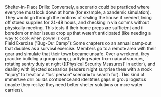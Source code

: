Shelter-in-Place Drills: Conversely, a scenario could be practiced where everyone must lock down at home (for example, a pandemic simulation). They would go through the motions of sealing the house if needed, living off stored supplies for 24-48 hours, and checking in via comms without physically meeting. This tests if their home preps are sufficient and if boredom or minor issues crop up that weren’t anticipated (like needing a way to cook when power is out).  
Field Exercise (“Bug-Out Camp”): Some chapters do an annual camp-out that doubles as a survival exercise. Members go to a remote area with their gear and simulate that their town became unsafe. Over a weekend, they practice building a group camp, purifying water from natural sources, rotating sentry duty at night ([[Physical Security Measures]] in action), and dealing with injected scenarios (leaders might surprise them with a mock “injury” to treat or a “lost person” scenario to search for). This kind of immersive drill builds confidence and identifies gaps in group logistics (maybe they realize they need better shelter solutions or more water carriers).